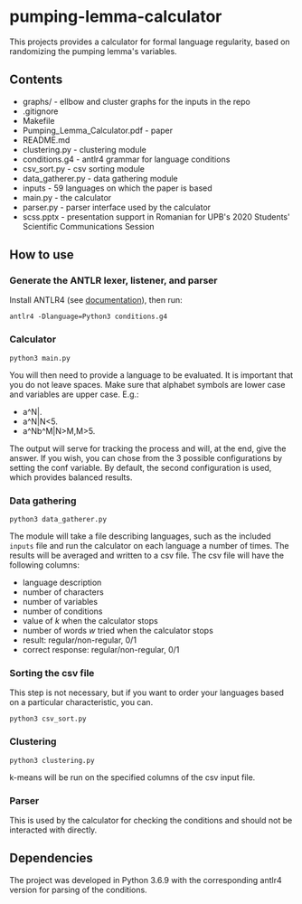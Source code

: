 # pumping-lemma-calculator

This projects provides a calculator for formal language regularity, based on randomizing the pumping lemma's variables.

## Contents
* graphs/ - ellbow and cluster graphs for the inputs in the repo
* .gitignore
* Makefile
* Pumping_Lemma_Calculator.pdf - paper
* README.md
* clustering.py - clustering module
* conditions.g4 - antlr4 grammar for language conditions
* csv_sort.py - csv sorting module
* data_gatherer.py - data gathering module
* inputs - 59 languages on which the paper is based
* main.py - the calculator
* parser.py - parser interface used by the calculator
* scss.pptx - presentation support in Romanian for UPB's 2020 Students' Scientific Communications Session

## How to use
### Generate the ANTLR lexer, listener, and parser
Install ANTLR4 (see [documentation](https://github.com/antlr/antlr4/blob/master/doc/getting-started.md)), then run:
```
antlr4 -Dlanguage=Python3 conditions.g4
```

### Calculator
```
python3 main.py
```
You will then need to provide a language to be evaluated.
It is important that you do not leave spaces. Make sure that alphabet symbols are lower case and variables are upper case.
E.g.: 
* a^N|.
* a^N|N<5.
* a\^Nb^M|N>M,M>5.

The output will serve for tracking the process and will, at the end, give the answer.
If you wish, you can chose from the 3 possible configurations by setting the conf variable.
By default, the second configuration is used, which provides balanced results.

### Data gathering
```
python3 data_gatherer.py
```
The module will take a file describing languages, such as the included ```inputs``` file and run the calculator on each language a number of times. The results will be averaged and written to a csv file.
The csv file will have the following columns:
* language description
* number of characters
* number of variables
* number of conditions
* value of *k* when the calculator stops
* number of words *w* tried when the calculator stops
* result: regular/non-regular, 0/1
* correct response: regular/non-regular, 0/1

### Sorting the csv file
This step is not necessary, but if you want to order your languages based on a particular characteristic, you can.
```
python3 csv_sort.py
```


### Clustering
```
python3 clustering.py
```
k-means will be run on the specified columns of the csv input file.


### Parser
This is used by the calculator for checking the conditions and should not be interacted with directly.


## Dependencies
The project was developed in Python 3.6.9 with the corresponding antlr4 version for parsing of the conditions.


